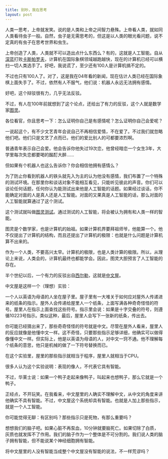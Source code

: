 ```yaml
---
title: 别吵，我在思考
layout: post
---
```


人类一思考，上帝就发笑。说的是人类和上帝之间智力悬殊。上帝看人类，就如同人类看待虫子一般。自然，虫子是无需思考的，但这是以人类的眼光看问题，说不定真的有虫子在思考世界和虫生。

上帝创造了人类，人类就不可以造出点什么东西么？有的，这就是人工智能。自从[深蓝](http://zh.wikipedia.org/wiki/%E6%B7%B1%E8%97%8D)打败[卡斯帕罗夫](http://zh.wikipedia.org/wiki/%E5%8D%A1%E6%96%AF%E5%B8%95%E7%BE%85%E5%A4%AB)，计算机在国际象棋领域越跑越快，现在的计算机已经可以横扫一切人类选手了。好吧，我说谎了，至少还有100人是计算机搞不定的。

不过也只有100人了。对了，这是我在04年看的新闻，现在估计人类已经在国际象棋上面失手了。不过，依然有人不服气，他们说：机器人永远无法拥有感情。

好吧，这个辩驳很有力，几乎无法反驳。

不过，有人在100年前就想到了这个论点，还给出了有力的反驳，这个人就是数学家[图灵](http://zh.wikipedia.org/wiki/%E5%9B%BE%E7%81%B5)。

各位看官，你且思考一下：怎么证明你自己是有感情呢？怎么证明你自己会爱呢？

一说起这个，有不少文艺青年会说自己不再相信爱情，不在爱了。不过我们就忽略他们吧。他们只是文艺了点而已，他们的爱比别人的可都要浓烈啊。

普通青年表示自己会爱。他会告诉你他失过19次恋，他曾经暗恋一个女生3年，大学里每次失恋都要喝的酩酊大醉……

但如果有个机器人也这么告诉你？你会相信他拥有感情么？

为了防止你看到机器人的铁头就先入为主的认为他没有感情，我们布置了一个特殊的测试环境。在那里你和谈话对象不能相互看见，只能听见彼此的声音。你们可以谈论任何话题，任何你认为能测试出来他是人工智能的话题。如果经过谈话，你不能确定对面的人是真人还是人工智能。对面的又果真是人工智能的话，那么对面的人工智能就算通过了这个测试。

这个测试就叫做[图灵测试](http://zh.wikipedia.org/wiki/%E5%9B%BE%E7%81%B5%E6%B5%8B%E8%AF%95)。通过测试的人工智能，将会被认为拥有和人类一样的智能。

图灵是个数学家，也是计算机的始祖。如果计算机界要拜祖师爷，他能算一个。他不仅提出了计算机的结构，而且还提出了计算机的极限：也就是什么问题是计算机算不出来的。

作为一个人类，不要高兴太早。计算机的极限，也是人类计算的极限。所以，从理论上来说，人类会的，计算机最终也都能学会。因此，图灵大胆预言了人工智能的存在。

半个世纪以后，一个有力的反驳出自[西尔勒](http://zh.wikipedia.org/wiki/%E7%BA%A6%E7%BF%B0%C2%B7%E5%B8%8C%E5%B0%94%E5%8B%92)，这就是[中文屋](http://zh.wikipedia.org/wiki/%E4%B8%AD%E6%96%87%E6%88%BF%E9%97%B4)。

中文屋是这样一个（理想）实验：

一个人以英语为母语的人坐在屋子里。屋子里有一大堆关于如何应对屋外人传递进来的纸条的指示。屋外人会传递给屋里人一个纸条，上面写满各种奇奇怪怪的符号。屋里人在指示上面查找这些符号。指示里会说：如果是十字交叠的符号，则遵循10223号指示。类似这种，最后，屋里人会写下一张新的纸条，传出去。

你可能已经猜出来了，那些奇奇怪怪的符号就是中文。尽管在屋外人看来，屋里人的反应就像是他懂中文一样。这不奇怪，只要那些指示足够详细，他确实可以做得像懂中文一样。但实际上，他是以英语为母语的人，对中文一窍不通。他不理解每个纸条的意思，他只是机械的做了一下符号替换而已。

在这个实验里，屋里的那些指示就相当于程序，屋里人就相当于CPU。

很多人认为这个实验说明：表现的像人，不代表它具有智能。

不过，华莱士说：如果一个鸭子走起来像鸭子，叫起来也想鸭子，那么它就是一个鸭子。

正经点，不开玩笑。在我看来，中文屋里的人确实不理解中文，从中文的角度来讲他确实不具有智能。不过，中文屋这个系统却具有智能。也就是人加上那些指示，就是一个人工智能。

你可能觉得无聊：有区别吗？那些指示只是死物，有那么重要吗？

想想我们的脑子吧。如果心脏不再泵血，10分钟就要脑死亡。如果切除了白质，灰质也就发挥不了作用。我们的脑子作为一个整体是不可分割的。我们说人类的脑子拥有智能，但不能说某个神经细胞拥有智能。

将中文屋里的人没有智能当成整个中文屋没有智能的说法，不一样荒谬吗？
